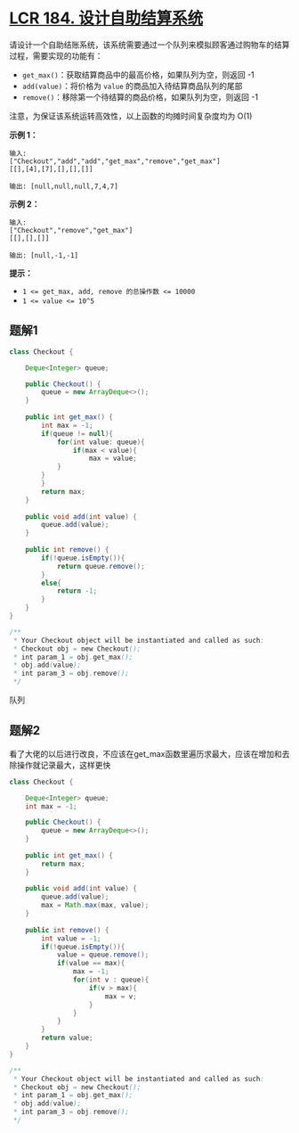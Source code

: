 # [LCR 184. 设计自助结算系统](https://leetcode.cn/problems/dui-lie-de-zui-da-zhi-lcof/)

请设计一个自助结账系统，该系统需要通过一个队列来模拟顾客通过购物车的结算过程，需要实现的功能有：

- `get_max()`：获取结算商品中的最高价格，如果队列为空，则返回 -1
- `add(value)`：将价格为 `value` 的商品加入待结算商品队列的尾部
- `remove()`：移除第一个待结算的商品价格，如果队列为空，则返回 -1

注意，为保证该系统运转高效性，以上函数的均摊时间复杂度均为 O(1)

 

**示例 1：**

```
输入: 
["Checkout","add","add","get_max","remove","get_max"]
[[],[4],[7],[],[],[]]

输出: [null,null,null,7,4,7]
```

**示例 2：**

```
输入: 
["Checkout","remove","get_max"]
[[],[],[]]

输出: [null,-1,-1]
```

 

**提示：**

- `1 <= get_max, add, remove 的总操作数 <= 10000`
- `1 <= value <= 10^5`

 ## 题解1

```java
class Checkout {

    Deque<Integer> queue;

    public Checkout() {
        queue = new ArrayDeque<>();
    }
    
    public int get_max() {
        int max = -1;
        if(queue != null){
            for(int value: queue){
                if(max < value){
                    max = value;
            }
        }
        }
        return max;
    }
    
    public void add(int value) {
        queue.add(value);
    }
    
    public int remove() {
        if(!queue.isEmpty()){
            return queue.remove();
        }
        else{
            return -1;
        }
    }
}

/**
 * Your Checkout object will be instantiated and called as such:
 * Checkout obj = new Checkout();
 * int param_1 = obj.get_max();
 * obj.add(value);
 * int param_3 = obj.remove();
 */
```

队列

## 题解2

看了大佬的以后进行改良，不应该在get_max函数里遍历求最大，应该在增加和去除操作就记录最大，这样更快

```java
class Checkout {

    Deque<Integer> queue;
    int max = -1;

    public Checkout() {
        queue = new ArrayDeque<>();
    }
    
    public int get_max() {
        return max;
    }
    
    public void add(int value) {
        queue.add(value);
        max = Math.max(max, value);
    }
    
    public int remove() {
        int value = -1;
        if(!queue.isEmpty()){
            value = queue.remove();
            if(value == max){
                max = -1;
                for(int v : queue){
                    if(v > max){
                        max = v;
                    }
                }
            }
        }
        return value;
    }
}

/**
 * Your Checkout object will be instantiated and called as such:
 * Checkout obj = new Checkout();
 * int param_1 = obj.get_max();
 * obj.add(value);
 * int param_3 = obj.remove();
 */
```


